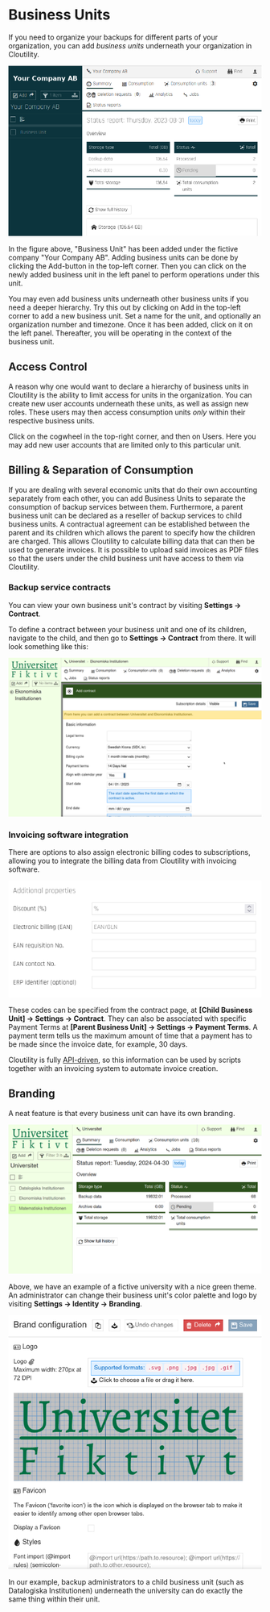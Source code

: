 Business Units
================
If you need to organize your backups for different parts of your organization, 
you can add _business units_ underneath your organization in Cloutility.

![Cloutility Dashboard](../../images/cloutility-dashboard.png)

In the figure above, "Business Unit" has been added under the fictive company 
"Your Company AB". 
Adding business units can be done by clicking the Add-button in the top-left 
corner. 
Then you can click on the newly added business unit in the left panel to 
perform operations under this unit. 

You may even add business units underneath other business units 
if you need a deeper hierarchy. 
Try this out by clicking on Add in the top-left corner to add a new business 
unit. 
Set a name for the unit, and optionally an organization number and 
timezone. 
Once it has been added, click on it on the left panel. 
Thereafter, you will be operating in the context of the business unit.

Access Control
----------------
A reason why one would want to declare a hierarchy of business units in 
Cloutility is the ability to limit access for units in the organization. You 
can create new user accounts underneath these units, as well as 
assign new roles. These users may then access consumption units _only_ within 
their respective business units.

Click on the cogwheel in the top-right corner, and then on Users. 
Here you may add new user accounts that are limited only to this particular 
unit.

Billing & Separation of Consumption
-------------------------------------
If you are dealing with several economic units that do their own accounting 
separately from each other, 
you can add Business Units to separate the consumption of backup services 
between them. 
Furthermore, a parent business unit can be declared as a reseller of backup 
services to child business units. 
A contractual agreement can be established between the parent and its children 
which allows the parent to specify how the children are charged. 
This allows Cloutility to calculate billing data that can then be used to 
generate invoices.
It is possible to upload said invoices as PDF files so that the users under the
child business unit have access to them via Cloutility.

### Backup service contracts
You can view your own business unit's contract by visiting 
**Settings -> Contract**.

To define a contract between your business unit and one of its children, 
navigate to the child, and then go to **Settings -> Contract** from there. 
It will look something like this:

![Contract](../images/baas-portal-contract.png)

### Invoicing software integration

There are options to also assign electronic billing codes to subscriptions, 
allowing you to integrate the billing data from Cloutility with invoicing 
software.

![Billing Codes](../images/baas-portal-billing-codes.png)

These codes can be specified from the contract page, 
at **[Child Business Unit] -> Settings -> Contract**. 
They can also be associated with specific Payment Terms
at **[Parent Business Unit] -> Settings -> Payment Terms**.
A payment term tells us the maximum amount of time that a payment has to be 
made since the invoice date, for example, 30 days.


Cloutility is fully [API-driven](../automation/rest-api.md), so this information
can be used by scripts together with an invoicing system to automate invoice creation.

Branding
-----------
A neat feature is that every business unit can have its own branding.

![Branding Overview](../images/baas-portal-branding-overview.png)

Above, we have an example of a fictive university with a nice green theme. 
An administrator can change their business unit's color palette and logo by visiting **Settings -> Identity -> Branding**. 

![Branding Settings](../images/baas-portal-branding-settings.png)

In our example, 
backup administrators to a child business unit 
(such as Datalogiska Institutionen) underneath the university can do exactly 
the same thing within their unit.
